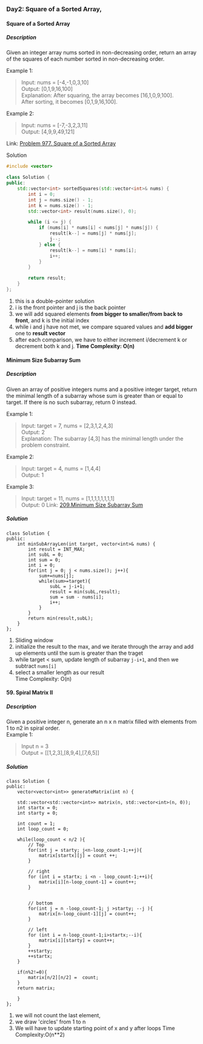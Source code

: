 ### Day2: Square of a Sorted Array, 
#### Square of a Sorted Array
##### Description 
Given an integer array nums sorted in non-decreasing order, return an array of the squares of each number sorted in non-decreasing order.

Example 1:

> Input: nums = [-4,-1,0,3,10] \
> Output: [0,1,9,16,100] \
> Explanation: After squaring, the array becomes [16,1,0,9,100]. \
> After sorting, it becomes [0,1,9,16,100]. 

Example 2: 
> Input: nums = [-7,-3,2,3,11] \
> Output: [4,9,9,49,121] 

Link: [Problem 977. Square of a Sorted Array](https://leetcode.com/problems/squares-of-a-sorted-array/description/)

Solution
``` cpp
#include <vector>

class Solution {
public:
    std::vector<int> sortedSquares(std::vector<int>& nums) {
        int i = 0;
        int j = nums.size() - 1;
        int k = nums.size() - 1;
        std::vector<int> result(nums.size(), 0);

        while (i <= j) {
            if (nums[i] * nums[i] < nums[j] * nums[j]) {
                result[k--] = nums[j] * nums[j];
                j--;
            } else {
                result[k--] = nums[i] * nums[i];
                i++;
            }
        }

        return result;
    }
};

```
1. this is a double-pointer solution
2. i is the front pointer and j is the back pointer
3. we will add squared elements **from bigger to smaller/from back to front**, and k is the initial index
4. while i and j have not met, we compare squared values and **add bigger** one to **result vector**
5. after each comparison, we have to either increment i/decrement k or decrement both k and j.
**Time Complexity: O(n)**

#### Minimum Size Subarray Sum
##### Description 
Given an array of positive integers nums and a positive integer target, return the minimal length of a 
subarray whose sum is greater than or equal to target. If there is no such subarray, return 0 instead.

Example 1:

> Input: target = 7, nums = [2,3,1,2,4,3] \
Output: 2 \
Explanation: The subarray [4,3] has the minimal length under the problem constraint.

Example 2:

>Input: target = 4, nums = [1,4,4] \
Output: 1 


Example 3: 

> Input: target = 11, nums = [1,1,1,1,1,1,1,1] \
Output: 0
Link: [209.Minimum Size Subarray Sum](https://leetcode.com/problems/minimum-size-subarray-sum/)
##### Solution 
```ccp
class Solution {
public:
    int minSubArrayLen(int target, vector<int>& nums) {
        int result = INT_MAX;
        int subL = 0;
        int sum = 0;
        int i = 0;
        for(int j = 0; j < nums.size(); j++){
            sum+=nums[j];
            while(sum>=target){
                subL = j-i+1;
                result = min(subL,result);
                sum = sum - nums[i];
                i++; 
            }
        }
        return min(result,subL);
    }
};
```
1. Sliding window
2. initialize the result to the max, and we iterate through the array and add up elements until the sum is greater than the traget
3. while target < sum, update length of subarray `j-i+1`, and then we subtract `nums[i]`
4. select a smaller length as our result  
Time Complexity: O(n)
#### 59. Spiral Matrix II
##### Description 
Given a positive integer n, generate an n x n matrix filled with elements from 1 to n2 in spiral order. \
Example 1:
> Input n = 3 \
> Output = [[1,2,3],[8,9,4],[7,6,5]]

##### Solution 
``` ccp
class Solution {
public:
    vector<vector<int>> generateMatrix(int n) {
    
    std::vector<std::vector<int>> matrix(n, std::vector<int>(n, 0));
    int startx = 0;
    int starty = 0;

    int count = 1;
    int loop_count = 0;

    while(loop_count < n/2 ){
        // Top 
        for(int j = starty; j<n-loop_count-1;++j){
            matrix[startx][j] = count ++;
        }

        // right 
        for (int i = startx; i <n - loop_count-1;++i){
            matrix[i][n-loop_count-1] = count++;
        }


        // bottom
        for(int j = n -loop_count-1; j >starty; --j ){
            matrix[n-loop_count-1][j] = count++;
        }

        // left
        for (int i = n-loop_count-1;i>startx;--i){
            matrix[i][starty] = count++;
        }
        ++starty;
        ++startx;
    }

    if(n%2!=0){
        matrix[n/2][n/2] =  count;
    }
    return matrix;

    }
};
```
1. we will not count the last element,
2. we draw 'circles' from 1 to n
3. We will have to update starting point of x and y after loops
Time Complexity:O(n**2)
